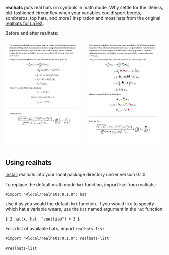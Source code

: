 **realhats** puts real hats on symbols in math mode. Why settle for the lifeless, old-fashioned circumflex when your variables could sport berets, sombreros, top hats, and more? Inspiration and most hats from the original [realhats for LaTeX](https://github.com/mscroggs/realhats).

Before and after realhats:

<div style="display: flex; gap: 10px;">
  <img src="example-1.png" alt="Without realhats" width="48%;">
  <img src="example-2.png" alt="With realhats" width="48%;">
</div>

## Using realhats

[Install](https://github.com/typst/packages?tab=readme-ov-file#local-packages) realhats into your local package directory under version 0.1.0.

To replace the default math mode `hat` function, import `hat` from realhats:

```typst
#import "@local/realhats:0.1.0": hat
```

Use it as you would the default `hat` function. If you would like to specify which hat a variable wears, use the `hat` named argument in the `hat` function:

```typst
$ 2 hat(x, hat: "vueltiao") + 3 $
```

For a list of available hats, import `realhats-list`:
```typst
#import "@local/realhats:0.1.0": realhats-list

#realhats-list
```